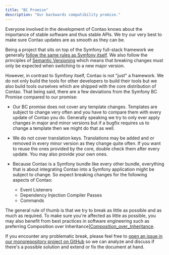 ```yaml
---
title: "BC Promise"
description: "Our backwards compatibility promise."
---
```


Everyone involved in the development of Contao knows about the importance of stable software and thus stable APIs.
We try our very best to make sure Contao updates are as smooth as they can be.

Being a project that sits on top of the Symfony full-stack framework we generally [follow the same rules as
Symfony itself][SF_BC_Promise].
We also follow the principles of [Semantic Versioning][Semver] which means that breaking changes must only be expected
when switching to a new major version.

However, in contrast to Symfony itself, Contao is not "just" a framework. We do not only build the tools for other
developers to build their tools but we also build tools ourselves which are shipped with the core distribution of Contao.
That being said, there are a few deviations from the Symfony BC Promise compared to our promise:

* Our BC promise does not cover any template changes. Templates are subject to change very often and you have to compare
  them with every update of Contao you do. Generally speaking we try to only ever apply changes in major and minor
  versions but if a bugfix requires us to change a template then we might do that as well.
  
* We do not cover translation keys. Translations may be added and or removed in every minor version as they change quite
  often. If you want to reuse the ones provided by the core, double check them after every update. You may also provide
  your own ones.
  
* Because Contao is a Symfony bundle like every other bundle, everything that is about integrating Contao into a Symfony
  application might be subject to change. So expect breaking changes for the following aspects of Contao:
  
  * Event Listeners
  * Dependency Injection Compiler Passes
  * Commands
  

The general rule of thumb is that we try to break as little as possible and as much as required. To make sure you're
affected as little as possible, you may also benefit from best practices in software engineering such as preferring
Composition over Inheritance][Composition_over_Inheritance].

If you encounter any problematic break, please feel free to
[open an issue in our monorepository project on GitHub][Monorepo_Issues] so we can analyze and discuss if there's a
possible solution and extend or fix the document at hand.

[SF_BC_Promise]: https://symfony.com/doc/current/contributing/code/bc.html
[Semver]: https://semver.org/
[Composition_over_Inheritance]: https://en.wikipedia.org/wiki/Composition_over_inheritance
[Monorepo_Issues]: https://github.com/contao/contao/issues
